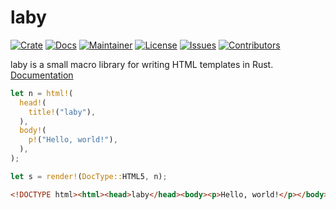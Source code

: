 # laby

[![Crate](https://img.shields.io/crates/v/laby)][1]
[![Docs](https://img.shields.io/docsrs/laby)][2]
[![Maintainer](https://img.shields.io/badge/maintainer-luaneko-pink)][3]
[![License](https://img.shields.io/crates/l/laby)](LICENSE)
[![Issues](https://img.shields.io/github/issues/chiyadev/laby.svg)][4]
[![Contributors](https://img.shields.io/github/contributors/chiyadev/laby.svg)][5]

laby is a small macro library for writing HTML templates in Rust. [Documentation][2]

```rust
let n = html!(
  head!(
    title!("laby"),
  ),
  body!(
    p!("Hello, world!"),
  ),
);

let s = render!(DocType::HTML5, n);
```

```html
<!DOCTYPE html><html><head>laby</head><body><p>Hello, world!</p></body></html>
```

[1]: https://crates.io/crates/laby
[2]: https://docs.rs/laby
[3]: https://github.com/luaneko
[4]: https://GitHub.com/chiyadev/laby/issues
[5]: https://github.com/chiyadev/laby/graphs/contributors
